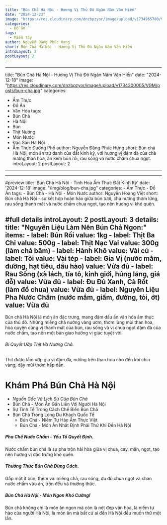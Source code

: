```yaml
---
title: "Bún Chả Hà Nội - Hương Vị Thủ Đô Ngàn Năm Văn Hiến"
date: "2024-12-23"
image: "https://res.cloudinary.com/dnzbpzyor/image/upload/v1734965780/VGM/posts/tmp-2-1734965775815_yxkjji.jpg"
categories:
  - Đồ ăn
tags:
  - Miền Tây
author: Nguyễn Đăng Phúc Hưng
short: Bún Chả Hà Nội - Hương Vị Thủ Đô Ngàn Năm Văn Hiến
introLayout: 2
postLayout: 2
---
```


---
title: "Bún Chả Hà Nội - Hương Vị Thủ Đô Ngàn Năm Văn Hiến"
date: "2024-12-18"
image: "https://res.cloudinary.com/dnzbpzyor/image/upload/v1734300005/VGM/posts/bun-cha.jpg"
categories:
  - Ẩm Thực
  - Đồ Ăn
  - Văn Hóa
tags:
  - Bún Chả
  - Hà Nội
  - Bún
  - Thịt Nướng
  - Món Nước
  - Đặc Sản Hà Nội
  - Ẩm Thực Đường Phố
author: Nguyễn Đăng Phúc Hưng
short: Bún chả Hà Nội, món ăn trứ danh của đất kinh kỳ, với hương vị đậm đà của chả nướng than hoa, ăn kèm bún rối, rau sống và nước chấm chua ngọt.
introLayout: 2
postLayout: 2
---

---
#preview
title: 'Bún Chả Hà Nội - Tinh Hoa Ẩm Thực Đất Kinh Kỳ'
date: '2024-12-18'
image: "/img/blog/bun-cha.jpg"
categories:
    - Ẩm Thực
    - Đồ Ăn
tags:
    - Bún Chả
    - Hà Nội
    - Món Nước
author: Nguyễn Hoàng Việt
short: Bún chả Hà Nội - sự kết hợp hoàn hảo giữa bún tươi, chả nướng thơm lừng, rau sống thanh mát và nước chấm chua ngọt, tạo nên hương vị khó quên.

#full details
introLayout: 2
postLayout: 3
details:
    title: "Nguyên Liệu Làm Nên Bún Chả Ngon:"
    items:
        - label: Bún Rối
          value: 1kg
        - label: Thịt Ba Chỉ
          value: 500g
        - label: Thịt Nạc Vai
          value: 300g (làm chả băm)
        - label: Hành Khô
          value: Vài củ
        - label: Tỏi
          value: Vài tép
        - label: Gia Vị (nước mắm, đường, hạt tiêu, dầu hào)
          value: Vừa đủ
        - label: Rau Sống (xà lách, tía tô, kinh giới, húng láng, giá đỗ)
          value: Vừa đủ
        - label: Đu Đủ Xanh, Cà Rốt (làm đồ chua)
          value: Vừa đủ
        - label: Nguyên Liệu Pha Nước Chấm (nước mắm, giấm, đường, tỏi, ớt)
          value: Vừa đủ
---

Bún chả Hà Nội là món ăn đặc trưng, mang đậm dấu ấn văn hóa ẩm thực của thủ đô. Những miếng chả nướng vàng ươm, thơm lừng mùi than hoa, hòa quyện cùng vị thanh mát của bún, rau sống và vị chua ngọt đậm đà của nước chấm, tạo nên một bản giao hưởng vị giác tuyệt vời.

###### Bí Quyết Ướp Thịt Và Nướng Chả.
Thịt được tẩm ướp gia vị đậm đà, nướng trên than hoa cho đến khi chín vàng, dậy mùi thơm hấp dẫn.

# Khám Phá Bún Chả Hà Nội
  - *Nguồn Gốc Và Lịch Sử Của Bún Chả*
  - Bún Chả - Món Ăn Gắn Liền Với Người Hà Nội
  - Sự Tinh Tế Trong Cách Chế Biến Bún Chả
  - Bún Chả Trong Lòng Du Khách Quốc Tế
      - Bún Chả - Niềm Tự Hào Ẩm Thực Việt
      - Bún Chả - Món Ăn Nhất Định Phải Thử Khi Đến Hà Nội

##### Pha Chế Nước Chấm -  Yếu Tố Quyết Định.
Nước chấm bún chả là sự pha trộn hài hòa giữa vị chua, cay, mặn, ngọt, tạo nên hương vị đặc trưng khó quên.

##### Thưởng Thức Bún Chả Đúng Cách.
Gắp một ít bún, thêm vài miếng chả, rau sống, đu đủ chua ngọt và chan nước chấm vừa ăn, trộn đều và thưởng thức.

##### Bún Chả Hà Nội - Món Ngon Khó Cưỡng!
Bún chả không chỉ là món ăn ngon mà còn là nét đẹp văn hóa, là niềm tự hào của người Hà Nội, là món ăn mà bất cứ ai đến Hà Nội đều muốn thử một lần.